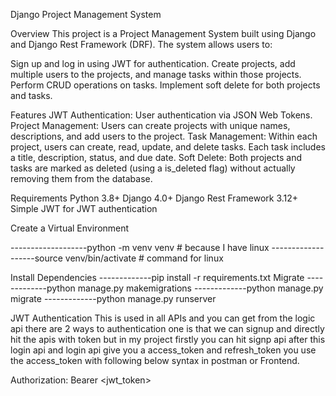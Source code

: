Django Project Management System

Overview
This project is a Project Management System built using Django and Django Rest Framework (DRF). The system allows users to:

Sign up and log in using JWT for authentication.
Create projects, add multiple users to the projects, and manage tasks within those projects.
Perform CRUD operations on tasks.
Implement soft delete for both projects and tasks.



Features
JWT Authentication: User authentication via JSON Web Tokens.
Project Management: Users can create projects with unique names, descriptions, and add users to the project.
Task Management: Within each project, users can create, read, update, and delete tasks. Each task includes a title, description, status, and due date.
Soft Delete: Both projects and tasks are marked as deleted (using a is_deleted flag) without actually removing them from the database.


Requirements
Python 3.8+
Django 4.0+
Django Rest Framework 3.12+
Simple JWT for JWT authentication



Create a Virtual Environment

-------------------python -m venv venv             # because I have linux
-------------------source venv/bin/activate        # command for linux

Install Dependencies
-------------pip install -r requirements.txt
Migrate
-------------python manage.py makemigrations
-------------python manage.py migrate
-------------python manage.py runserver

JWT Authentication
This is used in all APIs and you can get from the logic api there are 2 ways to authentication one is that we can signup and directly hit the apis with token but in my project firstly you can hit signp api after this login api and login api give you a access_token and refresh_token you use the access_token with following below syntax in postman or Frontend.

Authorization: Bearer <jwt_token>


